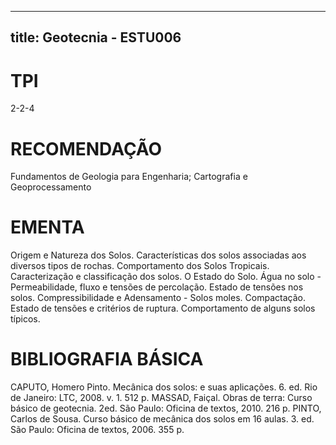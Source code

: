 
---
title: Geotecnia - ESTU006 
---

# TPI

2-2-4

# RECOMENDAÇÃO

Fundamentos de Geologia para Engenharia; Cartografia e Geoprocessamento

# EMENTA

Origem e Natureza dos Solos. Características dos solos associadas aos diversos tipos de rochas. Comportamento dos Solos Tropicais. Caracterização e classificação dos solos. O Estado do Solo. Água no solo - Permeabilidade, fluxo e tensões de percolação. Estado de tensões nos solos. Compressibilidade e Adensamento - Solos moles. Compactação. Estado de tensões e critérios de ruptura. Comportamento de alguns solos típicos.

# BIBLIOGRAFIA BÁSICA

CAPUTO, Homero Pinto. Mecânica dos solos: e suas aplicações. 6. ed. Rio de Janeiro: LTC, 2008. v. 1. 512 p.
MASSAD, Faiçal. Obras de terra: Curso básico de geotecnia. 2ed. São Paulo: Oficina de textos, 2010. 216 p.
PINTO, Carlos de Sousa. Curso básico de mecânica dos solos em 16 aulas. 3. ed. São Paulo: Oficina de textos, 2006. 355 p.
        